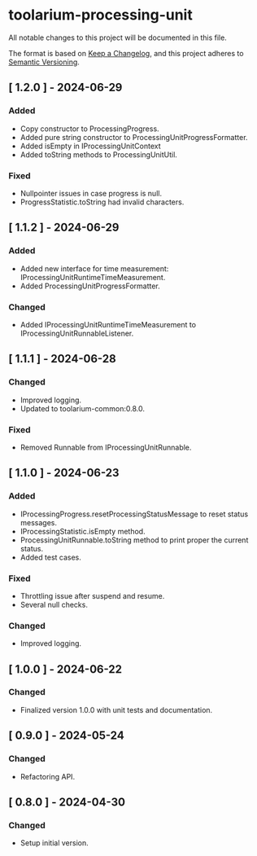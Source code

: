 # toolarium-processing-unit

All notable changes to this project will be documented in this file.

The format is based on [Keep a Changelog](https://keepachangelog.com/en/1.0.0/),
and this project adheres to [Semantic Versioning](https://semver.org/spec/v2.0.0.html).

## [ 1.2.0 ] - 2024-06-29
### Added
- Copy constructor to ProcessingProgress.
- Added pure string constructor to ProcessingUnitProgressFormatter.
- Added isEmpty in IProcessingUnitContext
- Added toString methods to ProcessingUnitUtil.

### Fixed
- Nullpointer issues in case progress is null.
- ProgressStatistic.toString had invalid characters.

## [ 1.1.2 ] - 2024-06-29
### Added
- Added new interface for time measurement: IProcessingUnitRuntimeTimeMeasurement.
- Added ProcessingUnitProgressFormatter.

### Changed
- Added IProcessingUnitRuntimeTimeMeasurement to IProcessingUnitRunnableListener.

## [ 1.1.1 ] - 2024-06-28
### Changed
- Improved logging.
- Updated to toolarium-common:0.8.0.

### Fixed
- Removed Runnable from IProcessingUnitRunnable.

## [ 1.1.0 ] - 2024-06-23
### Added
- IProcessingProgress.resetProcessingStatusMessage to reset status messages.
- IProcessingStatistic.isEmpty method.
- ProcessingUnitRunnable.toString method to print proper the current status.
- Added test cases.

### Fixed
- Throttling issue after suspend and resume.
- Several null checks.

### Changed
- Improved logging.

## [ 1.0.0 ] - 2024-06-22
### Changed
- Finalized version 1.0.0 with unit tests and documentation.

## [ 0.9.0 ] - 2024-05-24
### Changed
- Refactoring API.

## [ 0.8.0 ] - 2024-04-30
### Changed
- Setup initial version.
